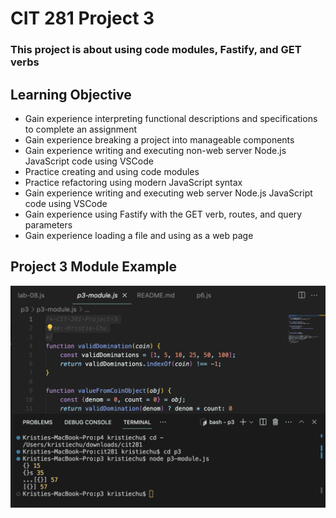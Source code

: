 # CIT 281 Project 3

### This project is about using code modules, Fastify, and GET verbs

## Learning Objective
  - Gain experience interpreting functional descriptions and specifications to complete an assignment
  - Gain experience breaking a project into manageable components
  - Gain experience writing and executing non-web server Node.js JavaScript code using VSCode
  - Practice creating and using code modules
  - Practice refactoring using modern JavaScript syntax
  - Gain experience writing and executing web server Node.js JavaScript code using VSCode
  - Gain experience using Fastify with the GET verb, routes, and query parameters
  - Gain experience loading a file and using as a web page

## Project 3 Module Example
![project 3 module pic](https://raw.githubusercontent.com/kristiechu/cit281-project3/main/p3-module.png)


